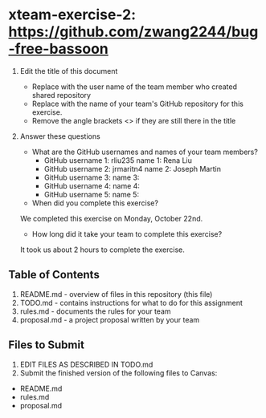 # xteam-exercise-2: https://github.com/zwang2244/bug-free-bassoon

1. Edit the title of this document
   * Replace <UserName> with the user name of the team member who created shared repository
   * Replace <GitHubRepositoryName> with the name of your team's GitHub repository for this exercise.
   * Remove the angle brackets <> if they are still there in the title

2. Answer these questions
   * What are the GitHub usernames and names of your team members?
       * GitHub username 1: rliu235       name 1: Rena Liu
       * GitHub username 2: jrmaritn4      name 2: Joseph Martin
       * GitHub username 3:       name 3:
       * GitHub username 4:       name 4:
       * GitHub username 5:       name 5:
   * When did you complete this exercise?
   
   We completed this exercise on Monday, October 22nd.
   * How long did it take your team to complete this exercise? 
   
   It took us about 2 hours to complete the exercise.

## Table of Contents

1. README.md - overview of files in this repository (this file)
2. TODO.md - contains instructions for what to do for this assignment
3. rules.md - documents the rules for your team
4. proposal.md - a project proposal written by your team

## Files to Submit

1. EDIT FILES AS DESCRIBED IN TODO.md
2. Submit the finished version of the following files to Canvas:

* README.md
* rules.md
* proposal.md
